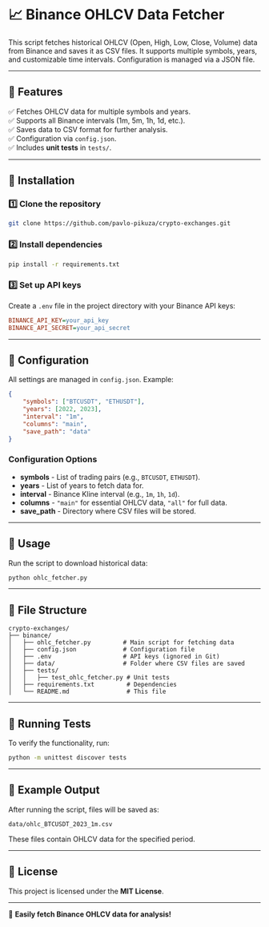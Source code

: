 # 📈 Binance OHLCV Data Fetcher

This script fetches historical OHLCV (Open, High, Low, Close, Volume) data from Binance and saves it as CSV files.
It supports multiple symbols, years, and customizable time intervals. Configuration is managed via a JSON file.

---

## 📌 Features

✅ Fetches OHLCV data for multiple symbols and years.  
✅ Supports all Binance intervals (1m, 5m, 1h, 1d, etc.).  
✅ Saves data to CSV format for further analysis.  
✅ Configuration via `config.json`.  
✅ Includes **unit tests** in `tests/`.  

---

## 📌 Installation

### **1️⃣ Clone the repository**
```sh
git clone https://github.com/pavlo-pikuza/crypto-exchanges.git
```

### **2️⃣ Install dependencies**
```sh
pip install -r requirements.txt
```

### **3️⃣ Set up API keys**
Create a `.env` file in the project directory with your Binance API keys:
```ini
BINANCE_API_KEY=your_api_key
BINANCE_API_SECRET=your_api_secret
```

---

## 📌 Configuration

All settings are managed in `config.json`. Example:
```json
{
    "symbols": ["BTCUSDT", "ETHUSDT"],
    "years": [2022, 2023],
    "interval": "1m",
    "columns": "main",
    "save_path": "data"
}
```

### **Configuration Options**
- **symbols** - List of trading pairs (e.g., `BTCUSDT`, `ETHUSDT`).
- **years** - List of years to fetch data for.
- **interval** - Binance Kline interval (e.g., `1m`, `1h`, `1d`).
- **columns** - `"main"` for essential OHLCV data, `"all"` for full data.
- **save_path** - Directory where CSV files will be stored.

---

## 📌 Usage

Run the script to download historical data:
```sh
python ohlc_fetcher.py
```

---

## 📌 File Structure
```
crypto-exchanges/
├── binance/
│   ├── ohlc_fetcher.py         # Main script for fetching data
│   ├── config.json             # Configuration file
│   ├── .env                    # API keys (ignored in Git)
│   ├── data/                   # Folder where CSV files are saved
│   ├── tests/
│   │   ├── test_ohlc_fetcher.py # Unit tests
│   ├── requirements.txt         # Dependencies
│   └── README.md                # This file
```

---

## 📌 Running Tests
To verify the functionality, run:
```sh
python -m unittest discover tests
```

---

## 📌 Example Output
After running the script, files will be saved as:
```
data/ohlc_BTCUSDT_2023_1m.csv
```
These files contain OHLCV data for the specified period.

---

## 📌 License
This project is licensed under the **MIT License**.

---

🚀 **Easily fetch Binance OHLCV data for analysis!**
